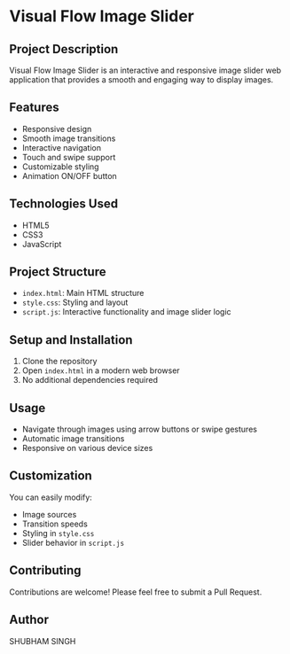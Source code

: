 # Visual Flow Image Slider

## Project Description
Visual Flow Image Slider is an interactive and responsive image slider web application that provides a smooth and engaging way to display images.

## Features
- Responsive design
- Smooth image transitions
- Interactive navigation
- Touch and swipe support
- Customizable styling
- Animation ON/OFF button

## Technologies Used
- HTML5
- CSS3
- JavaScript

## Project Structure
- `index.html`: Main HTML structure
- `style.css`: Styling and layout
- `script.js`: Interactive functionality and image slider logic

## Setup and Installation
1. Clone the repository
2. Open `index.html` in a modern web browser
3. No additional dependencies required

## Usage
- Navigate through images using arrow buttons or swipe gestures
- Automatic image transitions
- Responsive on various device sizes

## Customization
You can easily modify:
- Image sources
- Transition speeds
- Styling in `style.css`
- Slider behavior in `script.js`

## Contributing
Contributions are welcome! Please feel free to submit a Pull Request.

## Author
SHUBHAM SINGH